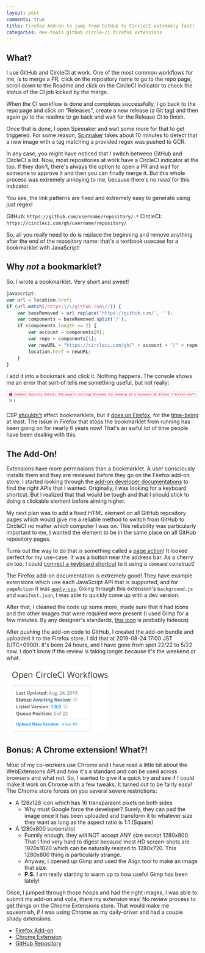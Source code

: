 ```yaml
---
layout: post
comments: true
title: Firefox Add-on to jump from GitHub to CircleCI extremely fast!
categories: dev-tools github circle-ci firefox extensions
---
```


## What?

I use GitHub and CircleCI at work. One of the most common workflows for me, is
to merge a PR, click on the repository name to go to the repo page, scroll down
to the Readme and click on the CircleCI indicator to check the status of the CI
job kicked by the merge.

When the CI workflow is done and completes successfully, I go back to the repo
page and click on "Releases", create a new release (a Git tag) and then again go
to the readme to go back and wait for the Release CI to finish.

Once that is done, I open Spinnaker and wait some more for that to get
triggered. For some reason, [Spinnaker][1] takes about 10 minutes to detect that
a new image with a tag matching a provided regex was pushed to GCR.

<!--more-->

In any case, you might have noticed that I switch between GitHub and CircleCI a
lot. Now, most repositories at work have a CircleCI indicator at the top. If
they don't, there's always the option to open a PR and wait for someone to
approve it and then you can finally merge it. But this whole process was
extremely annoying to me, because there's no _need_ for this indicator.

You see, the link patterns are fixed and extremely easy to generate using just
regex!

GitHub:   `https://github.com/username/repository/.*`
CircleCI: `https://circleci.com/gh/username/repository/`

So, all you really need to do is replace the beginning and remove anything after
the end of the repository name: that's a textbook usecase for a bookmarklet with
JavaScript!

## Why _not_ a bookmarklet?

So, I wrote a bookmarklet. Very short and sweet!

```javascript
javascript:
var url = location.href;
if (url.match(/https:\/\/github.com\//)) {
    var baseRemoved = url.replace('https://github.com/', '');
    var components = baseRemoved.split('/');
    if (components.length >= 2) {
        var account = components[0];
        var repo = components[1];
        var newURL = "https://circleci.com/gh/" + account + "/" + repo;
        location.href = newURL;
    }
}
```

I add it into a bookmark and click it. Nothing happens. The console shows me an
error that sort-of tells me something useful, but not really:

![error][2]

CSP [shouldn't][3] affect bookmarklets, but it [does on Firefox][4], for the
[time-being][5] at least. The issue in Firefox that stops the bookmarklet from
running has been going on for nearly 6 years now! That's an awful lot of time
people have been dealing with this.

## The Add-On!

Extensions have more permissions than a bookmarklet. A user consciously installs
them and they are reviewed before they go on the Firefox add-on store. I started
looking through the [add-on developer documentations][6] to find the right APIs
that I wanted. Originally, I was looking for a keyboard shortcut. But I realized
that that would be tough and that I should stick to doing a clickable element
before aiming higher.

My next plan was to add a fixed HTML element on all GitHub repository pages
which would give me a reliable method to switch from GitHub to CircleCI no
matter which computer I was on. This reliability was particularly important to
me, I wanted the element to be in the same place on all GitHub repository pages.

Turns out the way to do that is something called a [page action][7]! It looked
perfect for my use-case. It was a button near the address bar. As a cherry on
top, I could [connect a keyboard shortcut][8] to it using a `command` construct!

The Firefox add-on documentation is extremely good! They have example extensions
which use each JavaScript API that is supported, and for `pageAction` it was
[`apply-css`][9]. Going through this extension's `background.js` and
`manifest.json`, I was able to quickly come up with a dev version.

After that, I cleaned the code up some more, made sure that it had icons and the
other images that were required were present (I used Gimp for a few minutes. By
any designer's standards, [this icon][10] is probably hideous)

After pushing the add-on code to GitHub, I created the add-on bundle and
uploaded it to the Firefox store. I did that at 2019-08-24 17:00 JST (UTC+0900).
It's been 24 hours, and I have gone from spot 22/22 to 5/22 now. I don't know if
the review is taking longer because it's the weekend or what.

![queue-spot][11]

## Bonus: A Chrome extension! What?!

Most of my co-workers use Chrome and I have read a little bit about the
WebExtensions API and how it's a standard and can be used across browsers and
what not. So, I wanted to give it a quick try and see if I could make it work on
Chrome with a few tweaks. It turned out to be fairly easy! The Chrome store
forces on you several severe restrictions: 

- A 128x128 icon which has 16 transparaent pixels on both sides
    - Why must Google force the developer? Surely, they can pad the image once
    it has been uploaded and transform it to whatever size they want as long as
    the aspect ratio is 1:1 (Square)
- A 1280x800 screenshot
    - Funnily enough, they will NOT accept ANY size except 1280x800. That I find
    very hard to digest because most HD screen-shots are 1920x1020 which can be
    naturally resized to 1280x720. This 1280x800 thing is particularly strange.
    - Anyway, I opened up Gimp and used the Align tool to make an image that
    size.
    - **P.S.** I am really starting to warm up to how useful Gimp has been lately!

Once, I jumped through those hoops and had the right images, I was able to
submit my add-on and voila, there my extension was! No review process to get
things on the Chrome Extensions store. That would make me squeamish, if I was
using Chrome as my daily-driver and had a couple shady extensions.

- [Firefox Add-on][14]
- [Chrome Extension][12]
- [GitHub Repository][13]

[1]: https://www.spinnaker.io/concepts/
[2]: /public/img/github-bookmarklet-image.png
[3]: https://github.blog/2013-04-19-content-security-policy/#bookmarklets
[4]: https://bugzilla.mozilla.org/show_bug.cgi?id=866522
[5]: https://bugzilla.mozilla.org/show_bug.cgi?id=1478037
[6]: https://developer.mozilla.org/en-US/docs/Mozilla/Add-ons
[7]: https://developer.mozilla.org/en-US/docs/Mozilla/Add-ons/WebExtensions/API/pageAction
[8]: https://developer.mozilla.org/en-US/docs/Mozilla/Add-ons/WebExtensions/manifest.json/commands#Special_shortcuts
[9]: https://github.com/mdn/webextensions-examples/tree/bbacbd0c40eb41622625584355baf077ed598669/apply-css
[10]: https://raw.githubusercontent.com/icyflame/open-circleci-workflows-firefox/master/icons/open-circleci-workflows-96.png
[11]: /public/img/github-bookmarklet-store-review-queue.png
[12]: https://chrome.google.com/webstore/detail/open-circleci-workflows/fcjcanbkalgfniilkedfjgaglfgdjlcb
[13]: https://github.com/icyflame/open-circleci-workflows-firefox
[14]: https://addons.mozilla.org/en-US/firefox/addon/open-circleci-workflows/
